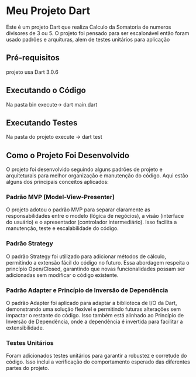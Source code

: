 # Meu Projeto Dart

Este é um projeto Dart que realiza Calculo da Somatoria de numeros divisores de 3 ou 5. O projeto foi pensado para ser escalonável então foram usado padrões e arquituras, alem de testes unitários para aplicação

## Pré-requisitos

projeto usa Dart 3.0.6
## Executando o Código
Na pasta bin
execute-> dart main.dart 

## Executando Testes
Na pasta do projeto
execute -> dart test

## Como o Projeto Foi Desenvolvido

O projeto foi desenvolvido seguindo alguns padrões de projeto e arquiteturais para melhor organização e manutenção do código. Aqui estão alguns dos principais conceitos aplicados:

### Padrão MVP (Model-View-Presenter)

O projeto adotou o padrão MVP para separar claramente as responsabilidades entre o modelo (lógica de negócios), a visão (interface do usuário) e o apresentador (controlador intermediário). Isso facilita a manutenção, teste e escalabilidade do código.

### Padrão Strategy

O padrão Strategy foi utilizado para adicionar métodos de cálculo, permitindo a extensão fácil do código no futuro. Essa abordagem respeita o princípio Open/Closed, garantindo que novas funcionalidades possam ser adicionadas sem modificar o código existente.

### Padrão Adapter e Princípio de Inversão de Dependência

O padrão Adapter foi aplicado para adaptar a biblioteca de I/O da Dart, demonstrando uma solução flexível e permitindo futuras alterações sem impactar o restante do código. Isso também está alinhado ao Princípio de Inversão de Dependência, onde a dependência é invertida para facilitar a extensibilidade.

### Testes Unitários

Foram adicionados testes unitários para garantir a robustez e corretude do código. Isso inclui a verificação do comportamento esperado das diferentes partes do projeto.







